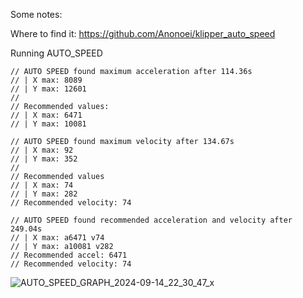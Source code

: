 Some notes:

Where to find it:
https://github.com/Anonoei/klipper_auto_speed


Running AUTO_SPEED

```
// AUTO SPEED found maximum acceleration after 114.36s
// | X max: 8089
// | Y max: 12601
// 
// Recommended values:
// | X max: 6471
// | Y max: 10081
```
```
// AUTO SPEED found maximum velocity after 134.67s
// | X max: 92
// | Y max: 352
// 
// Recommended values
// | X max: 74
// | Y max: 282
// Recommended velocity: 74
```
```
// AUTO SPEED found recommended acceleration and velocity after 249.04s
// | X max: a6471 v74
// | Y max: a10081 v282
// Recommended accel: 6471
// Recommended velocity: 74
```

![AUTO_SPEED_GRAPH_2024-09-14_22_30_47_x](https://github.com/user-attachments/assets/1ba282d8-4deb-4506-b64b-6077a71301b1)

